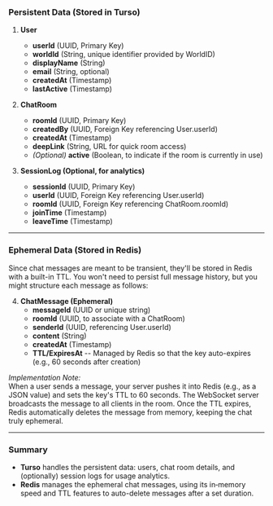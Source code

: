 ### **Persistent Data (Stored in Turso)**

1. **User**

    - **userId** (UUID, Primary Key)
    - **worldId** (String, unique identifier provided by WorldID)
    - **displayName** (String)
    - **email** (String, optional)
    - **createdAt** (Timestamp)
    - **lastActive** (Timestamp)
2. **ChatRoom**

    - **roomId** (UUID, Primary Key)
    - **createdBy** (UUID, Foreign Key referencing User.userId)
    - **createdAt** (Timestamp)
    - **deepLink** (String, URL for quick room access)
    - _(Optional)_ **active** (Boolean, to indicate if the room is currently in use)
3. **SessionLog (Optional, for analytics)**

    - **sessionId** (UUID, Primary Key)
    - **userId** (UUID, Foreign Key referencing User.userId)
    - **roomId** (UUID, Foreign Key referencing ChatRoom.roomId)
    - **joinTime** (Timestamp)
    - **leaveTime** (Timestamp)
* * *

### **Ephemeral Data (Stored in Redis)**

Since chat messages are meant to be transient, they'll be stored in Redis with a built-in TTL. You won't need to persist full message history, but you might structure each message as follows:

4. **ChatMessage (Ephemeral)**
    - **messageId** (UUID or unique string)
    - **roomId** (UUID, to associate with a ChatRoom)
    - **senderId** (UUID, referencing User.userId)
    - **content** (String)
    - **createdAt** (Timestamp)
    - **TTL/ExpiresAt** -- Managed by Redis so that the key auto-expires (e.g., 60 seconds after creation)

_Implementation Note:_  
When a user sends a message, your server pushes it into Redis (e.g., as a JSON value) and sets the key's TTL to 60 seconds. The WebSocket server broadcasts the message to all clients in the room. Once the TTL expires, Redis automatically deletes the message from memory, keeping the chat truly ephemeral.

* * *

### **Summary**

- **Turso** handles the persistent data: users, chat room details, and (optionally) session logs for usage analytics.
- **Redis** manages the ephemeral chat messages, using its in‑memory speed and TTL features to auto-delete messages after a set duration.